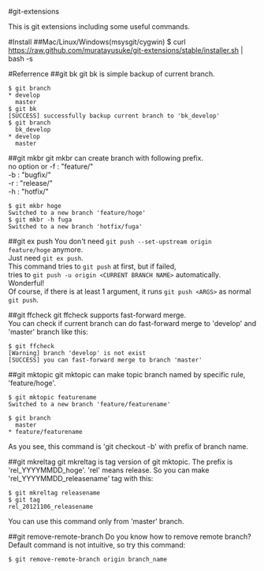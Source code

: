 #git-extensions

This is git extensions including some useful commands.

#Install
##Mac/Linux/Windows(msysgit/cygwin)
    $ curl https://raw.github.com/muratayusuke/git-extensions/stable/installer.sh | bash -s

#Referrence
##git bk
git bk is simple backup of current branch.

    $ git branch
    * develop
      master
    $ git bk
    [SUCCESS] successfully backup current branch to 'bk_develop'
    $ git branch
      bk_develop
    * develop
      master

##git mkbr
git mkbr can create branch with following prefix.  
no option or -f : "feature/"  
-b : "bugfix/"  
-r : "release/"  
-h : "hotfix/"  

    $ git mkbr hoge
	Switched to a new branch 'feature/hoge'
	$ git mkbr -h fuga
	Switched to a new branch 'hotfix/fuga'

##git ex push
You don't need `git push --set-upstream origin feature/hoge` anymore.  
Just need `git ex push`.  
This command tries to `git push` at first, but if failed,  
tries to `git push -u origin <CURRENT BRANCH NAME>` automatically.  
Wonderful!  
Of course, if there is at least 1 argument, it runs `git push <ARGS>` as normal `git push`.

##git ffcheck
git ffcheck supports fast-forward merge.  
You can check if current branch can do fast-forward merge to 'develop' and 'master' branch like this:

    $ git ffcheck
    [Warning] branch 'develop' is not exist
    [SUCCESS] you can fast-forward merge to branch 'master'

##git mktopic
git mktopic can make topic branch named by specific rule, 'feature/hoge'.  

    $ git mktopic featurename
    Switched to a new branch 'feature/featurename'
    
    $ git branch
      master
    * feature/featurename

As you see, this command is 'git checkout -b' with prefix of branch name.

##git mkreltag
git mkreltag is tag version of git mktopic. The prefix is 'rel_YYYYMMDD_hoge'.
'rel' means release. So you can make 'rel_YYYYMMDD_releasename' tag with this:

    $ git mkreltag releasename
    $ git tag
    rel_20121106_releasename

You can use this command only from 'master' branch.

##git remove-remote-branch
Do you know how to remove remote branch?
Default command is not intuitive, so try this command:

    $ git remove-remote-branch origin branch_name

